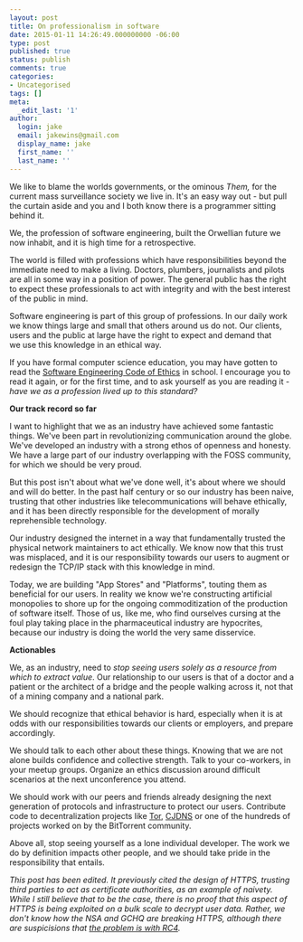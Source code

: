```yaml
---
layout: post
title: On professionalism in software
date: 2015-01-11 14:26:49.000000000 -06:00
type: post
published: true
status: publish
comments: true
categories:
- Uncategorised
tags: []
meta:
  _edit_last: '1'
author:
  login: jake
  email: jakewins@gmail.com
  display_name: jake
  first_name: ''
  last_name: ''
---
```

<p>We like to blame the worlds governments, or the ominous <em>Them,</em> for the current mass surveillance society we live in. It's an easy way out - but pull the curtain aside and you and I both know there is a programmer sitting behind it.</p>
<p>We, the profession of software engineering, built the Orwellian future we now inhabit, and it is high time for a retrospective.</p>
<p><!--more--></p>
<p>The world is filled with professions which have responsibilities beyond the immediate need to make a living. Doctors, plumbers, journalists and pilots are all in some way in a position of power. The general public has the right to expect these professionals to act with integrity and with the best interest of the public in mind.</p>
<p>Software engineering is part of this group of professions. In our daily work we know things large and small that others around us do not. Our clients, users and the public at large have the right to expect and demand that we use this knowledge in an ethical way.</p>
<p>If you have formal computer science education, you may have gotten to read the <a href="http://www.computer.org/web/education/code-of-ethics">Software Engineering Code of Ethics</a> in school. I encourage you to read it again, or for the first time, and to ask yourself as you are reading it - <i>have we as a profession lived up to this standard?</i></p>
<p><strong>Our track record so far</strong></p>
<p>I want to highlight that we as an industry have achieved some fantastic things. We've been part in revolutionizing communication around the globe. We've developed an industry with a strong ethos of openness and honesty. We have a large part of our industry overlapping with the FOSS community, for which we should be very proud.</p>
<p>But this post isn't about what we've done well, it's about where we should and will do better. In the past half century or so our industry has been naive, trusting that other industries like telecommunications will behave ethically, and it has been directly responsible for the development of morally reprehensible technology.</p>
<p>Our industry designed the internet in a way that fundamentally trusted the physical network maintainers to act ethically. We know now that this trust was misplaced, and it is our responsibility towards our users to augment or redesign the TCP/IP stack with this knowledge in mind.</p>
<p>Today, we are building "App Stores" and "Platforms", touting them as beneficial for our users. In reality we know we're constructing artificial monopolies to shore up for the ongoing commoditization of the production of software itself. Those of us, like me, who find ourselves cursing at the foul play taking place in the pharmaceutical industry are hypocrites, because our industry is doing the world the very same disservice.</p>
<p><strong>Actionables</strong></p>
<p>We, as an industry, need to <em>stop seeing users solely as a resource from which to extract value</em>. Our relationship to our users is that of a doctor and a patient or the architect of a bridge and the people walking across it, not that of a mining company and a national park.</p>
<p>We should recognize that ethical behavior is hard, especially when it is at odds with our responsibilities towards our clients or employers, and prepare accordingly.</p>
<p>We should talk to each other about these things. Knowing that we are not alone builds confidence and collective strength. Talk to your co-workers, in your meetup groups. Organize an ethics discussion around difficult scenarios at the next unconference you attend.</p>
<p>We should work with our peers and friends already designing the next generation of protocols and infrastructure to protect our users. Contribute code to decentralization projects like <a href="https://github.com/TheTorProject">Tor</a>, <a href="http://www.reddit.com/r/darknetplan">CJDNS</a> or one of the hundreds of projects worked on by the BitTorrent community.</p>
<p>Above all, stop seeing yourself as a lone individual developer. The work we do by definition impacts other people, and we should take pride in the responsibility that entails.</p>
<p><em>This post has been edited. It previously cited the design of HTTPS, trusting third parties to act as certificate authorities, as an example of naivety. While I still believe that to be the case, there is no proof that this aspect of HTTPS is being exploited on a bulk scale to decrypt user data. Rather, we don't know how the NSA and GCHQ are breaking HTTPS, although there are suspicisions that <a href="http://www.theregister.co.uk/2013/09/06/nsa_cryptobreaking_bullrun_analysis/">the problem is with RC4</a>.</em></p>

